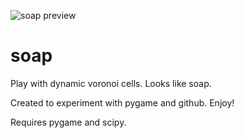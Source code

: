 ![soap preview](soap-preview.gif)
# soap
Play with dynamic voronoi cells. Looks like soap.

Created to experiment with pygame and github. Enjoy!

Requires pygame and scipy.
